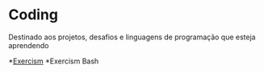 # Coding
Destinado aos projetos, desafios e linguagens de programação que esteja aprendendo

*[Exercism](https://exercism.org/)
  *Exercism Bash
